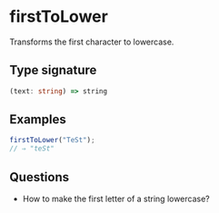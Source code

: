# firstToLower

Transforms the first character to lowercase.

## Type signature

<!-- prettier-ignore-start -->
```typescript
(text: string) => string
```
<!-- prettier-ignore-end -->

## Examples

<!-- prettier-ignore-start -->
```javascript
firstToLower("TeSt");
// ⇒ "teSt"
```
<!-- prettier-ignore-end -->

## Questions

- How to make the first letter of a string lowercase?
